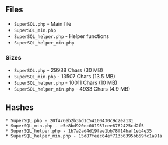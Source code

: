 ## Files

* `SuperSQL.php` - Main file
* `SuperSQL_min.php`
* `SuperSQL_helper.php` - Helper functions
* `SuperSQL_helper_min.php`

### Sizes

* `SuperSQL.php` - 29988 Chars (30 MB)
* `SuperSQL_min.php` - 13507 Chars (13.5 MB)
* `SuperSQL_helper.php` - 10011 Chars (10 MB)
* `SuperSQL_helper_min.php` - 4933 Chars (4.9 MB)

## Hashes

```
* SuperSQL.php - 20f476eb2b3ad1c54100430c9c2ea131
* SuperSQL_min.php - e5e8bd920ec001957cee6762425cd2f5
* SuperSQL_helper.php - 1b7a2ad4d19fae1bb78f14baf1eb4e35
* SuperSQL_helper_min.php - 15d87feec64ef713b6395bb59fc1a91a
```
